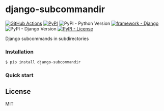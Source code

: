 # django-subcommandir

[![GitHub Actions](https://github.com/pikhovkin/django-subcommandir/workflows/build/badge.svg)](https://github.com/pikhovkin/django-subcommandir/actions)
[![PyPI](https://img.shields.io/pypi/v/django-subcommandir.svg)](https://pypi.org/project/django-subcommandir/)
![PyPI - Python Version](https://img.shields.io/pypi/pyversions/django-subcommandir.svg)
[![framework - Django](https://img.shields.io/badge/framework-Django-0C3C26.svg)](https://www.djangoproject.com/)
![PyPI - Django Version](https://img.shields.io/pypi/djversions/django-subcommandir.svg)
[![PyPI - License](https://img.shields.io/pypi/l/django-subcommandir)](./LICENSE)

Django subcommands in subdirectories

### Installation

```bash
$ pip install django-subcommandir
```

### Quick start


## License

MIT
